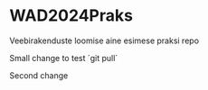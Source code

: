 # WAD2024Praks

Veebirakenduste loomise aine esimese praksi repo

Small change to test ´git pull´

Second change

